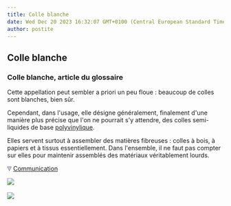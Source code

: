 ```yaml
---
title: Colle blanche
date: Wed Dec 20 2023 16:32:07 GMT+0100 (Central European Standard Time)
author: postite
---
```


## Colle blanche
### Colle blanche, article du glossaire
 Cette appellation peut sembler a priori un peu floue : beaucoup de colles sont blanches, bien sûr.

Cependant, dans l'usage, elle désigne généralement, finalement d'une manière plus précise que l'on ne pourrait s'y attendre, des colles semi-liquides de base [polyvinylique](polyvinyle.html).

Elles servent surtout à assembler des matières fibreuses : colles à bois, à papiers et à tissus essentiellement. Dans l'ensemble, il ne faut pas compter sur elles pour maintenir assemblés des matériaux véritablement lourds.



![](images/flechebas.gif) [Communication](http://www.artrealite.com/annonceurs.htm) 

[![](https://cbonvin.fr/sites/regie.artrealite.com/visuels/campagne1.png)](index-2.html#20131014)

![](https://cbonvin.fr/sites/regie.artrealite.com/visuels/campagne2.png)